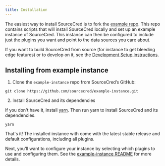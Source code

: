 ```yaml
---
title: Installation
---
```


The easiest way to install SourceCred is to fork the
[example repo](https://github.com/sourcecred/example-instance). This repo
contains scripts that will install SourceCred locally and set up an example
instance of SourceCred. This instance can then be configured to include just the
plugins you want and point to the data sources you care about.

If you want to build SourceCred from source (for instance to get bleeding edge
features) or to develop on it, see the
[Development Setup instructions](#development-setup).

## Installing from example instance

1. Clone the `example-instance` repo from SourceCred’s GitHub:

`git clone https://github.com/sourcecred/example-instance.git`

2. Install SourceCred and its dependencies

If you don't have it, install [yarn](https://classic.yarnpkg.com/lang/en/). Then
run yarn to install SourceCred and its dependencies.

`yarn`

That's it! The installed instance with come with the latest stable release and
default configurations, including all plugins.

Next, you'll want to configure your instance by selecting which plugins to use
and configuring them. See the
[example-instance README](https://github.com/sourcecred/example-instance/blob/main/README.md)
for more details.
